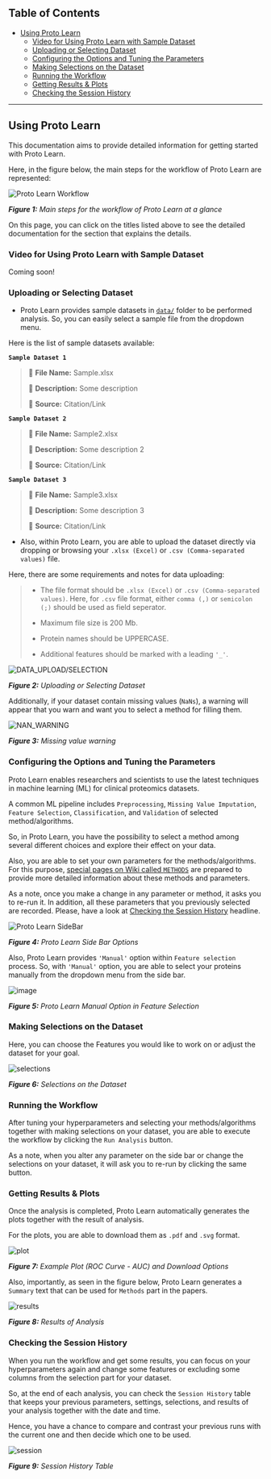 ## **Table of Contents**
- [Using Proto Learn](#using-proto-learn)
  * [Video for Using Proto Learn with Sample Dataset](#video-for-using-proto-learn-with-sample-dataset)
  * [Uploading or Selecting Dataset](#uploading-or-selecting-dataset)
  * [Configuring the Options and Tuning the Parameters](#configuring-the-options-and-tuning-the-parameters)
  * [Making Selections on the Dataset](#making-selections-on-the-dataset)
  * [Running the Workflow](#running-the-workflow)
  * [Getting Results & Plots](#getting-results---plots)
  * [Checking the Session History](#checking-the-session-history)

---

## Using Proto Learn
This documentation aims to provide detailed information for getting started with Proto Learn.

Here, in the figure below, the main steps for the workflow of Proto Learn are represented:

![Proto Learn Workflow](https://user-images.githubusercontent.com/49681382/90739663-62b38680-e2d7-11ea-83f0-3a9cf91e3374.png)

_**Figure 1:** Main steps for the workflow of Proto Learn at a glance_

On this page, you can click on the titles listed above to see the detailed documentation for the section that explains the details. 

### Video for Using Proto Learn with Sample Dataset
Coming soon!

### Uploading or Selecting Dataset

- Proto Learn provides sample datasets in [`data/`](https://github.com/OmicEra/proto_learn/tree/master/data) folder to be performed analysis. So, you can easily select a sample file from the dropdown menu. 

Here is the list of sample datasets available:

**`Sample Dataset 1`**
> 📁 **File Name:** Sample.xlsx
>
> 📖 **Description:** Some description
>
> 🔗 **Source:** Citation/Link

**`Sample Dataset 2`**
> 📁 **File Name:** Sample2.xlsx
>
> 📖 **Description:** Some description 2
>
> 🔗 **Source:** Citation/Link

**`Sample Dataset 3`**
> 📁 **File Name:** Sample3.xlsx
>
> 📖 **Description:** Some description 3
>
> 🔗 **Source:** Citation/Link

- Also, within Proto Learn, you are able to upload the dataset directly via dropping or browsing your `.xlsx (Excel)` or `.csv (Comma-separated values)` file.

Here, there are some requirements and notes for data uploading:

> - The file format should be `.xlsx (Excel)` or `.csv (Comma-separated values)`. 
Here, for `.csv` file format, either `comma (,)` or `semicolon (;)` should be used as field seperator.
>
> - Maximum file size is 200 Mb.
>
> - Protein names should be UPPERCASE.
>
> - Additional features should be marked with a leading `'_'`.

![DATA_UPLOAD/SELECTION](https://user-images.githubusercontent.com/49681382/90772677-8ee1fe00-e2fd-11ea-89c4-5200ae166439.png)

_**Figure 2:** Uploading or Selecting Dataset_

Additionally, if your dataset contain missing values (`NaNs`), a warning will appear that you warn and want you to select a method for filling them.

![NAN_WARNING](https://user-images.githubusercontent.com/49681382/90772680-8ee1fe00-e2fd-11ea-8161-98630d750b31.png)

_**Figure 3:** Missing value warning_


### Configuring the Options and Tuning the Parameters
Proto Learn enables researchers and scientists to use the latest techniques in machine learning (ML) for clinical proteomics datasets.

A common ML pipeline includes `Preprocessing`, `Missing Value Imputation`, `Feature Selection`, `Classification`, and `Validation` of selected method/algorithms.

So, in Proto Learn, you have the possibility to select a method among several different choices and explore their effect on your data.

Also, you are able to set your own parameters for the methods/algorithms. For this purpose, [special pages on Wiki called `METHODS`](https://github.com/OmicEra/proto_learn/wiki/METHODS) are prepared to provide more detailed information about these methods and parameters.

As a note, once you make a change in any parameter or method, it asks you to re-run it. In addition, all these parameters that you previously selected are recorded. Please, have a look at [Checking the Session History](#checking-the-session-history) headline.

![Proto Learn SideBar](https://user-images.githubusercontent.com/49681382/90772676-8e496780-e2fd-11ea-8b61-9ac920959574.png)

_**Figure 4:** Proto Learn Side Bar Options_

Also, Proto Learn provides `'Manual'` option within `Feature selection` process. So, with `'Manual'` option, you are able to select your proteins manually from the dropdown menu from the side bar.

![image](https://user-images.githubusercontent.com/49681382/91023118-cfdc5a00-e5fe-11ea-8827-de6d3d157e5a.png)

_**Figure 5:** Proto Learn Manual Option in Feature Selection_

### Making Selections on the Dataset

Here, you can choose the Features you would like to work on or adjust the dataset for your goal.

![selections](https://user-images.githubusercontent.com/49681382/90772670-8d183a80-e2fd-11ea-81b9-ee72c3744e05.png)

_**Figure 6:** Selections on the Dataset_

### Running the Workflow
After tuning your hyperparameters and selecting your methods/algorithms together with making selections on your dataset, you are able to execute the workflow by clicking the `Run Analysis` button.

As a note, when you alter any parameter on the side bar or change the selections on your dataset, it will ask you to re-run by clicking the same button.

### Getting Results & Plots
Once the analysis is completed, Proto Learn automatically generates the plots together with the result of analysis. 

For the plots, you are able to download them as `.pdf` and `.svg` format.

![plot](https://user-images.githubusercontent.com/49681382/90772681-8f7a9480-e2fd-11ea-878e-18848c85af15.png)

_**Figure 7:** Example Plot (ROC Curve - AUC) and Download Options_

Also, importantly, as seen in the figure below, Proto Learn generates a `Summary` text that can be used for `Methods` part in the papers.

![results](https://user-images.githubusercontent.com/49681382/90772684-8f7a9480-e2fd-11ea-8f5e-01fcf16b61e3.png)

_**Figure 8:** Results of Analysis_

### Checking the Session History
When you run the workflow and get some results, you can focus on your hyperparameters again and change some features or excluding some columns from the selection part for your dataset. 

So, at the end of each analysis, you can check the `Session History` table that keeps your previous parameters, settings, selections, and results of your analysis together with the date and time.

Hence, you have a chance to compare and contrast your previous runs with the current one and then decide which one to be used.

![session](https://user-images.githubusercontent.com/49681382/90772672-8e496780-e2fd-11ea-8515-2d3eace637d5.png)

_**Figure 9:** Session History Table_



